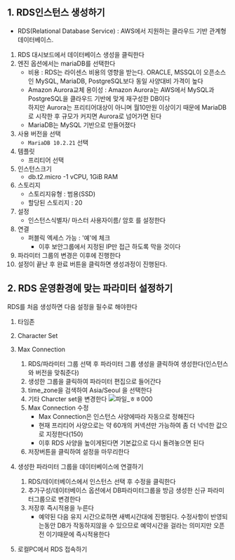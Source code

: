 ## 1. RDS인스턴스 생성하기
* RDS(Relational Database Service) : AWS에서 지원하는 클라우드 기반 관계형 데이터베이스. 
1) RDS 대시보드에서 데이터베이스 생성을 클릭한다
2) 엔진 옵션에서는 mariaDB를 선택한다
    - 비용 : RDS는 라이센스 비용의 영향을 받는다. ORACLE, MSSQL이 오픈소스인 MySQL, MariaDB, PostgreSQL보다 동일 사양대비 가격이 높다
    - Amazon Aurora교체 용이성 : Amazon Aurora는 AWS에서 MySQL과 PostgreSQL을 클라우드 기반에 맞게 재구성한 DB이다
    <br> 하지만 Aurora는 프리티어대상이 아니며 월10만원 이상이기 때문에 MariaDB로 시작한 후 규모가 커지면 Aurora로 넘어가면 된다
    - MariaDB는 MySQL 기반으로 만들어졌다
3) 사용 버전을 선택
    * `MariaDB 10.2.21` 선택
4) 템플릿
    * 프리티어 선택
5) 인스턴스크기 
    * db.t2.micro -1 vCPU, 1GiB RAM
6) 스토리지
    * 스토리지유형 : 범용(SSD)
    * 할당된 스토리지 : 20
7) 설정
    * 인스턴스식별자/ 마스터 사용자이름/ 암호 를 설정한다
8) 연결
    * 퍼블릭 엑세스 가능 : '예'에 체크
        - 이후 보안그룹에서 지정된 IP만 접근 하도록 막을 것이다
9) 파라미터 그룹의 변경은 이후에 진행한다
10) 설정이 끝난 후 완료 버튼을 클릭하면 생성과정이 진행된다.

## 2. RDS 운영환경에 맞는 파라미터 설정하기

RDS를 처음 생성하면 다음 설정을 필수로 해야한다

1) 타임존
2) Character Set
3) Max Connection
    1. RDS/파라미터 그룹 선택 후 파라미터 그룹 생성을 클릭하여 생성한다(인스턴스와 버전을 맞춰준다)
    2. 생성한 그룹을 클릭하여 파라미터 편집으로 들어간다
    3. time_zone을 검색하여 Asia/Seoul 을 선택한다
    4. 기타 Charcter set을 변경한다
    ![파일_ㅎㅎ000](https://user-images.githubusercontent.com/58330668/112715721-5e161700-8f25-11eb-888a-42c1dcd3a5b8.jpeg)
    5. Max Connection 수정
        * Max Connection은 인스턴스 사양에따라 자동으로 정해진다
        * 현재 프리티어 사양으로는 약 60개의 커넥션만 가능하여 좀 더 넉넉한 값으로 지정한다(150)
        * 이후 RDS 사양을 높이게된다면 기본값으로 다시 돌려놓으면 된다
    6. 저장버튼을 클릭하여 설정을 마무리한다

4) 생성한 파라미터 그룹을 데이터베이스에 연결하기
    1. RDS/데이터베이스에서 인스턴스 선택 후 수정을 클릭한다
    2. 추가구성/데이터베이스 옵션에서 DB파라미터그룹을 방금 생성한 신규 파라미터그룹으로 변경한다
    3. 저장후 즉시적용을 누른다
        * 예약된 다음 유지 시간으로하면 새벽시간대에 진행된다. 수정사항이 반영되는동안 DB가 작동하지않을 수 있으므로 예약시간을 걸라는 의미지만
        오픈전 이기때문에 즉시적용한다

5) 로컬PC에서 RDS 접속하기
        
    

            
  
     
    
